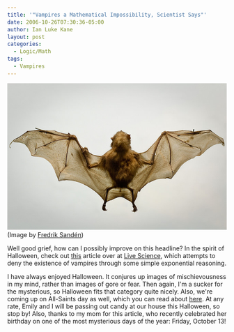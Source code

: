```yaml
---
title: '"Vampires a Mathematical Impossibility, Scientist Says"'
date: 2006-10-26T07:30:36-05:00
author: Ian Luke Kane
layout: post
categories:
  - Logic/Math
tags:
  - Vampires
---
```


![(Fredrik Sandén)](/assets/vampirebat.jpg)  
(Image by [Fredrik Sandén](http://www.flickr.com/photos/tresnabba/3781153840/sizes/z/in/photostream/))

Well good grief, how can I possibly improve on this headline? In the
spirit of Halloween, check out
[this](http://www.livescience.com/4257-vampires-mathematical-impossibility-scientist.html)
article over at [Live Science](http://www.livescience.com), which
attempts to deny the existence of vampires through some simple
exponential reasoning.

I have always enjoyed Halloween. It conjures up images of
mischievousness in my mind, rather than images of gore or fear. Then
again, I'm a sucker for the mysterious, so Halloween fits that category
quite nicely. Also, we're coming up on All-Saints day as well, which you
can read about [here](http://en.wikipedia.org/wiki/All_Saints). At any
rate, Emily and I will be passing out candy at our house this Halloween,
so stop by! Also, thanks to my mom for this article, who recently
celebrated her birthday on one of the most mysterious days of the year:
Friday, October 13!